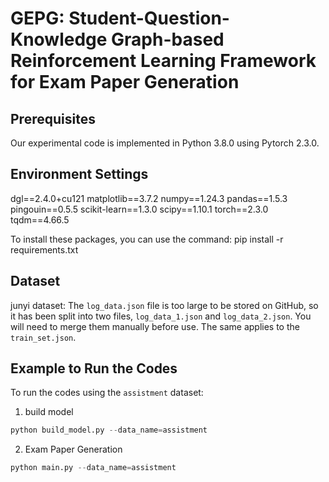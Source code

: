 # GEPG: Student-Question-Knowledge Graph-based Reinforcement Learning Framework for Exam Paper Generation

## Prerequisites
Our experimental code is implemented in Python 3.8.0 using Pytorch 2.3.0.

## Environment Settings
dgl==2.4.0+cu121
matplotlib==3.7.2
numpy==1.24.3
pandas==1.5.3
pingouin==0.5.5
scikit-learn==1.3.0
scipy==1.10.1
torch==2.3.0
tqdm==4.66.5

To install these packages, you can use the command: 
pip install -r requirements.txt

## Dataset
junyi dataset: 
  The `log_data.json` file  is too large to be stored on GitHub, so it has been split into two files, `log_data_1.json` and `log_data_2.json`. You will need to merge them manually before use.
  The same applies to the `train_set.json`.

## Example to Run the Codes

To run the codes using the `assistment` dataset:

1. build model

```python
python build_model.py --data_name=assistment
```

2. Exam Paper Generation

```python
python main.py --data_name=assistment
```

